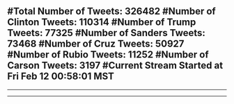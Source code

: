 #Total Number of Tweets: 326482 
#Number of Clinton Tweets: 110314
#Number of Trump Tweets: 77325
#Number of Sanders Tweets: 73468
#Number of Cruz Tweets: 50927
#Number of Rubio Tweets: 11252
#Number of Carson Tweets: 3197
#Current Stream Started at Fri Feb 12 00:58:01 MST
---
---
---
